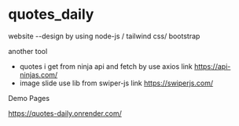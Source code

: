 # quotes_daily

website
--design by using node-js / tailwind css/ bootstrap

another tool
- quotes i get from ninja api and fetch by use axios link https://api-ninjas.com/
- image slide use lib from  swiper-js link https://swiperjs.com/


Demo Pages

https://quotes-daily.onrender.com/

